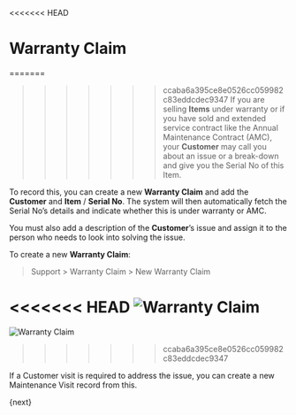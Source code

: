 <<<<<<< HEAD
# Warranty Claim

=======
>>>>>>> ccaba6a395ce8e0526cc059982c83eddcdec9347
If you are selling **Items** under warranty or if you have sold and extended
service contract like the Annual Maintenance Contract (AMC), your **Customer**
may call you about an issue or a break-down and give you the Serial No of this
Item.

To record this, you can create a new **Warranty Claim** and add the
**Customer** and **Item** / **Serial No**. The system will then automatically
fetch the Serial No’s details and indicate whether this is under warranty or
AMC.

You must also add a description of the **Customer**’s issue and assign it to
the person who needs to look into solving the issue.

To create a new **Warranty Claim**:

> Support > Warranty Claim > New Warranty Claim

<<<<<<< HEAD
![Warranty Claim](/docs/assets/img/support/warranty-claim.png)
=======
![Warranty Claim]({{docs_base_url}}/assets/img/support/warranty-claim.png)
>>>>>>> ccaba6a395ce8e0526cc059982c83eddcdec9347

If a Customer visit is required to address the issue, you can create a new
Maintenance Visit record from this.

{next}
